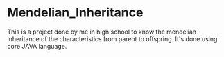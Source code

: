 # Mendelian_Inheritance
This is a project done by me in high school to know the mendelian inheritance of the characteristics from parent to offspring. It's done using core JAVA language.
